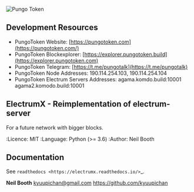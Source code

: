 ![Pungo Token](https://pungotoken.sale/images/token_logo.png)

## Development Resources

- PungoToken Website: [https://pungotoken.com](https://pungotoken.com/)
- PungoToken Blockexplorer: [https://explorer.pungotoken.build](https://explorer.pungotoken.com)
- PungoToken Telegram: [https://t.me/pungotalk](https://t.me/pungotalk)
- PungoToken Node Addresses:  190.114.254.103, 190.114.254.104
- PungoToken Electrum Servers Addresses: agama.komdo.build:10001 agama2.komodo.build:10001



## ElectrumX - Reimplementation of electrum-server

For a future network with bigger blocks.

  :Licence: MIT
  :Language: Python (>= 3.6)
  :Author: Neil Booth

## Documentation

See `readthedocs <https://electrumx.readthedocs.io/>`_.

**Neil Booth**  kyuupichan@gmail.com  https://github.com/kyuupichan

